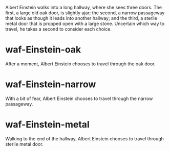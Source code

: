 Albert Einstein walks into a long hallway, where she sees three doors. The first, a large old oak door, is slightly ajar; the second, a narrow passageway that looks as though it leads into another hallway; and the third, a sterile metal door that is propped open with a large stone. Uncertain which way to travel, he takes a second to consider each choice.

# waf-Einstein-oak
After a moment, Albert Einstein chooses to travel through the oak door.

# waf-Einstein-narrow
With a bit of fear, Albert Einstein chooses to travel through the narrow passageway.

# waf-Einstein-metal
Walking to the end of the hallway, Albert Einstein chooses to travel through sterile metal door.
